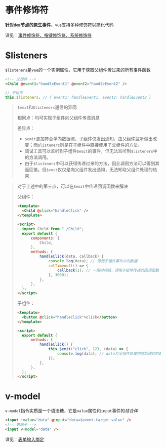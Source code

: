# 事件修饰符

**针对`dom`节点的原生事件**，`vue`支持多种修饰符以简化代码

详见：[事件修饰符、按键修饰符、系统修饰符](https://cn.vuejs.org/v2/guide/events.html#%E4%BA%8B%E4%BB%B6%E4%BF%AE%E9%A5%B0%E7%AC%A6)

# $listeners

`$listeners`是`vue`的一个实例属性，它用于获取父组件传过来的所有事件函数

```html
<!-- 父组件 -->
<Child @event1="handleEvent1" @event2="handleEvent2" />
```

```js
// 子组件
this.$listeners; // { event1: handleEvent1, event2: handleEvent2 }
```

> `$emit`和`$listeners`通信的异同
>
> 相同点：均可实现子组件向父组件传递消息
>
> 差异点：
>
> -   `$emit`更加符合单向数据流，子组件仅发出通知，由父组件监听做出改变；而`$listeners`则是在子组件中直接使用了父组件的方法。
> -   调试工具可以监听到子组件`$emit`的事件，但无法监听到`$listeners`中的方法调用。
> -   由于`$listeners`中可以获得传递过来的方法，因此调用方法可以得到其返回值。但`$emit`仅仅是向父组件发出通知，无法知晓父组件处理的结果

> 对于上述中的第三点，可以在`$emit`中传递回调函数来解决
>
> 父组件：
>
> ```html
> <template>
> 	<Child @click="handleClick" />
> </template>
>
> <script>
> 	import Child from "./Child";
> 	export default {
> 		components: {
> 			Child,
> 		},
> 		methods: {
> 			handleClick(data, callback) {
> 				console.log(data); // 得到子组件事件中的数据
> 				setTimeout(() => {
> 					callback(1); // 一段时间后，调用子组件传递的回调函数
> 				}, 3000);
> 			},
> 		},
> 	};
> </script>
> ```
>
> 子组件：
>
> ```html
> <template>
> 	<button @click="handleClick">click</button>
> </template>
>
> <script>
> 	export default {
> 		methods: {
> 			handleClick() {
> 				this.$emit("click", 123, (data) => {
> 					console.log(data); // data为父组件处理完成后得到的数据
> 				});
> 			},
> 		},
> 	};
> </script>
> ```

# v-model

`v-model`指令实质是一个语法糖，它是`value`属性和`input`事件的*结合体*

```html
<input :value="data" @input="data=$event.target.value" />
<!-- 等同于 -->
<input v-model="data" />
```

详见：[表单输入绑定](https://cn.vuejs.org/v2/guide/forms.html)

